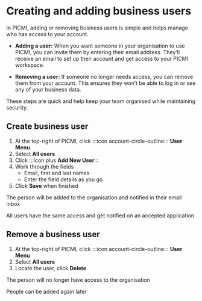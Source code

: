# Creating and adding business users

In PICMI, adding or removing business users is simple and helps manage who has access to your account.

- **Adding a user:** When you want someone in your organisation to use PICMI, you can invite them by entering their email address. They’ll receive an email to set up their account and get access to your PICMI workspace.

- **Removing a user:** If someone no longer needs access, you can remove them from your account. This ensures they won’t be able to log in or see any of your business data.

These steps are quick and help keep your team organised while maintaining security.

<instructions>

## Create business user

1. At the top-right of PICMI, click :::icon account-circle-outline::: **User Menu**
2. Select **All users**
3. Click :::icon plus **Add New User**:::  
3. Work through the fields
    * Email, first and last names
    * Enter the field details as you go
4. Click **Save** when finished

The person will be added to the organisation and notified in their email inbox

<prompt>

All users have the same access and get notified on an accepted application

</prompt>

</instructions>

<instructions>

## Remove a business user

1. At the top-right of PICMI, click :::icon account-circle-outline::: **User Menu**
2. Select **All users**
3. Locate the user, click **Delete**

The person will no longer have access to the organisation

<prompt>

People can be added again later

</prompt>

</instructions>


